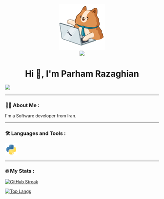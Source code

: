 <div id="header" align="center">
  <img src="https://github.com/1995parham/1995parham/blob/main/bernard.gif" width="150"/>
  <div id="badges">
    <a href="https://www.linkedin.com/in/parham-razaghian-a49194260">
      <img src= "https://img.shields.io/badge/LinkedIn-0077B5?style=for-the-badge&logo=linkedin&logoColor=white"/>
    </a>
  </div>
  <h1>
    Hi 👋, I'm Parham Razaghian
  </h1>
</div>

<div>
  <img src="https://camo.githubusercontent.com/ba9f3bd30647e352a3f5e1e45eb45c6ec7bad6155cd16aaedf4a426738da0ca5/68747470733a2f2f696e646f616e616c79746963612e636f6d2f7374617469632f696d616765732f62616e6e6572722e676966"
</div>

---

### :man_technologist: About Me :
I'm a Software developer from Iran.

---

### :hammer_and_wrench: Languages and Tools :
<div>
  <img src= "https://github.com/devicons/devicon/blob/master/icons/python/python-original.svg" title= "Python" width= "40" height="40" />&nbsp;
</div>

---

### :fire: My Stats :
[![GitHub Streak](http://github-readme-streak-stats.herokuapp.com?user=BornFromAshes&theme=dark&background=000000)](https://git.io/streak-stats)

[![Top Langs](https://github-readme-stats.vercel.app/api/top-langs/?username=BornFromAshes&layout=compact&theme=vision-friendly-dark)](https://github.com/anuraghazra/github-readme-stats)

